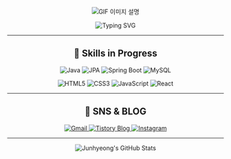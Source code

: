 <div align="center">
  <img src="https://68.media.tumblr.com/956d06a473dd0a4ff919b5e52f526b84/tumblr_o1pwpylg1i1qzk2upo1_500.gif" alt="GIF 이미지 설명"/>
</div>

<p align="center">
  <img src="https://readme-typing-svg.herokuapp.com?font=Fira+Code&size=30&duration=4000&pause=500&color=skyblue&background=FFFFFF00&center=true&vCenter=true&multiline=true&width=435&lines=Welcome+to+My+GitHub!" alt="Typing SVG">
</p>



<hr>

<div align="center">
  <h2>📖 Skills in Progress</h2>
</div>

<p align="center">
  <!-- Java -->
  <img src="https://img.shields.io/badge/Java-007396?style=flat-square&logo=java&logoColor=white" alt="Java" />
  <!-- JPA -->
  <img src="https://img.shields.io/badge/JPA-6DB33F?style=flat-square&logo=spring&logoColor=white" alt="JPA" />
  <!-- Spring Boot -->
  <img src="https://img.shields.io/badge/Spring_Boot-6DB33F?style=flat-square&logo=springboot&logoColor=white" alt="Spring Boot" />
  <!-- MySQL -->
  <img src="https://img.shields.io/badge/MySQL-4479A1?style=flat-square&logo=mysql&logoColor=white" alt="MySQL" />
</p>

<p align="center">
  <!-- HTML5 -->
  <img src="https://img.shields.io/badge/HTML5-E34F26?style=flat-square&logo=html5&logoColor=white" alt="HTML5" />
  <!-- CSS3 -->
  <img src="https://img.shields.io/badge/CSS3-1572B6?style=flat-square&logo=css3&logoColor=white" alt="CSS3" />
  <!-- JavaScript -->
  <img src="https://img.shields.io/badge/JavaScript-F7DF1E?style=flat-square&logo=javascript&logoColor=black" alt="JavaScript" />
  <!-- React -->
  <img src="https://img.shields.io/badge/React-61DAFB?style=flat-square&logo=react&logoColor=black" alt="React" />
</p>

<hr>

<div align="center">
  <h2>💬 SNS & BLOG</h2>
</div>

<p align="center">
  <!-- Gmail -->
  <a href="mailto:ffjjo0310@gmail.com" target="_blank">
    <img src="https://img.shields.io/badge/Gmail-D14836?style=flat-square&logo=gmail&logoColor=white" alt="Gmail" />
  </a>
  <!-- Tistory Blog -->
  <a href="https://wnsgud0310.tistory.com/" target="_blank">
    <img src="https://img.shields.io/badge/Blog-000000?style=flat-square&logo=tistory&logoColor=white" alt="Tistory Blog" />
  </a>
  <!-- Instagram -->
  <a href="https://www.instagram.com/wnsgud_00" target="_blank">
    <img src="https://img.shields.io/badge/Instagram-E4405F?style=flat-square&logo=instagram&logoColor=white" alt="Instagram" />
  </a>
</p>

<hr>

<p align="center">
  <img src="https://github-readme-stats.vercel.app/api?username=wnsgud0310&theme=transparent&show_icons=true" alt="Junhyeong's GitHub Stats" />
</p>
